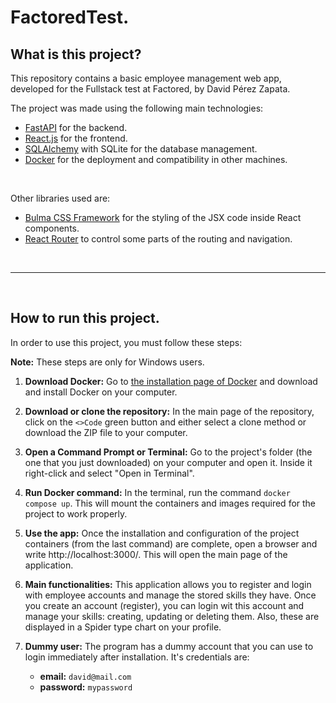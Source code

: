 # FactoredTest.

## What is this project?
This repository contains a basic employee management web app, developed for the Fullstack test at Factored, by David Pérez Zapata.

The project was made using the following main technologies:
* [FastAPI](https://fastapi.tiangolo.com) for the backend.
* [React.js](https://react.dev) for the frontend.
* [SQLAlchemy](https://www.sqlalchemy.org) with SQLite for the database management.
* [Docker](https://www.docker.com) for the deployment and compatibility in other machines.

<br>

Other libraries used are:
* [Bulma CSS Framework](https://bulma.io) for the styling of the JSX code inside React components.
* [React Router](https://reactrouter.com/en/main) to control some parts of the routing and navigation.

<br>

---
<br>

## How to run this project.
In order to use this project, you must follow these steps:

**Note:** These steps are only for Windows users.

1. **Download Docker:** Go to [the installation page of Docker](https://docs.docker.com/desktop/install/windows-install/) and download and install Docker on your computer.

2. **Download or clone the repository:** In the main page of the repository, click on the `<>Code` green button and either select a clone method or download the ZIP file to your computer.

3. **Open a Command Prompt or Terminal:** Go to the project's folder (the one that you just downloaded) on your computer and open it. Inside it right-click and select "Open in Terminal".

4. **Run Docker command:** In the terminal, run the command `docker compose up`. This will mount the containers and images required for the project to work properly.

5. **Use the app:** Once the installation and configuration of the project containers (from the last command) are complete, open a browser and write http://localhost:3000/. This will open the main page of the application.

6. **Main functionalities:**  This application allows you to register and login with employee accounts and manage the stored skills they have. Once you create an account (register), you can login wit this account and manage your skills: creating, updating or deleting them. Also, these are displayed in a Spider type chart on your profile.

7. **Dummy user:** The program has a dummy account that you can use to login immediately after installation. It's credentials are:
    * **email:** `david@mail.com`
    * **password:** `mypassword`